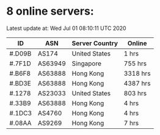 # 8 online servers:

Latest update at: Wed Jul 01 08:10:11 UTC 2020

| ID | ASN | Server Country | Online |
| -- | --- | -------------- | ------ |
| #.D09B | AS174 | United States | 1 hrs |
| #.7F1D | AS63949 | Singapore | 755 hrs |
| #.B6F8 | AS63888 | Hong Kong | 3318 hrs |
| #.BD3E | AS63888 | Hong Kong | 4387 hrs |
| #.1278 | AS23033 | United States | 803 hrs |
| #.33B9 | AS63888 | Hong Kong | 4 hrs |
| #.1DC3 | AS4760 | Hong Kong | 4 hrs |
| #.08AA | AS9269 | Hong Kong | 7 hrs |

